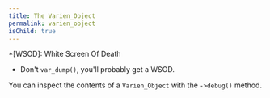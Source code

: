 ```yaml
---
title: The Varien_Object
permalink: varien_object
isChild: true
---
```

*[WSOD]: White Screen Of Death
* Don't `var_dump()`, you'll probably get a WSOD.

You can inspect the contents of a `Varien_Object` with the `->debug()` method.
